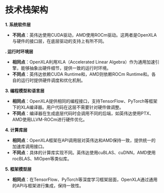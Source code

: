 # 技术栈架构

**1. 系统软件层**

- **不同点**：英伟达使用CUDA驱动，AMD使用ROCm驱动。这两者是OpenXLA与硬件的接口层，在底层驱动的支持上有所不同。

**. 运行时环境层**
- **相同点**：OpenXLA利用XLA（Accelerated Linear Algebra）作为通用加速引擎，能够抽象出硬件细节，提供一致的运行时环境。
- **不同点**：英伟达依赖CUDA Runtime和，AMD则依赖ROCm Runtime和。各自的运行时提供硬件调度和优化机制。

**3. 编程模型和语言层**
- **相同点**：OpenXLA提供相同的编程接口，支持TensorFlow、PyTorch等框架下的XLA编译器。用户代码在这层不需要针对硬件做调整。
- **不同点**：编译器在生成底层代码时会调用不同的后端，如英伟达使用PTX、AMD使用LLVM-ROCm进行硬件优化。

**4. 计算库层**
- **相同点**：OpenXLA框架在API调用层对英伟达和AMD保持一致，提供统一的加速库调用接口。
- **不同点**：具体的计算库实现不同。英伟达使用cuBLAS、cuDNN，AMD使用rocBLAS、MIOpen等类似库。

**5. 框架模型层**
- **相同点**：在TensorFlow、PyTorch等深度学习框架层面，OpenXLA通过通用的API与框架进行集成，保持一致性。
